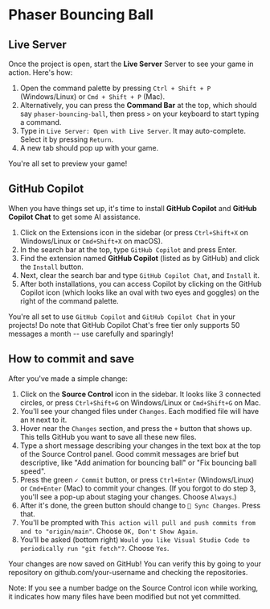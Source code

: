 # Phaser Bouncing Ball

## Live Server

Once the project is open, start the **Live Server** Server to see your game in action. Here's how:

1. Open the command palette by pressing `Ctrl + Shift + P` (Windows/Linux) or `Cmd + Shift + P` (Mac).
2. Alternatively, you can press the **Command Bar** at the top, which should say `phaser-bouncing-ball`, then press `>` on your keyboard to start typing a command.
3. Type in `Live Server: Open with Live Server`. It may auto-complete. Select it by pressing `Return`.
4. A new tab should pop up with your game.

You're all set to preview your game!

## GitHub Copilot

When you have things set up, it's time to install **GitHub Copilot** and **GitHub Copilot Chat** to get some AI assistance.

1. Click on the Extensions icon in the sidebar (or press `Ctrl+Shift+X` on Windows/Linux or `Cmd+Shift+X` on macOS).
2. In the search bar at the top, type `GitHub Copilot` and press Enter.
3. Find the extension named **GitHub Copilot** (listed as by GitHub) and click the `Install` button.
4. Next, clear the search bar and type `GitHub Copilot Chat`, and `Install` it.
5. After both installations, you can access Copilot by clicking on the GitHub Copilot icon (which looks like an oval with two eyes and goggles) on the right of the command palette.

You're all set to use `GitHub Copilot` and `GitHub Copilot Chat` in your projects! Do note that GitHub Copilot Chat's free tier only supports 50 messages a month -- use carefully and sparingly!

## How to commit and save

After you've made a simple change:

1. Click on the **Source Control** icon in the sidebar. It looks like 3 connected circles, or press `Ctrl+Shift+G` on Windows/Linux or `Cmd+Shift+G` on Mac.
2. You'll see your changed files under `Changes`. Each modified file will have an `M` next to it.
3. Hover near the `Changes` section, and press the `+` button that shows up. This tells GitHub you want to save all these new files.
4. Type a short message describing your changes in the text box at the top of the Source Control panel. Good commit messages are brief but descriptive, like "Add animation for bouncing ball" or "Fix bouncing ball speed".
5. Press the green `✓ Commit` button, or press `Ctrl+Enter` (Windows/Linux) or `Cmd+Enter` (Mac) to commit your changes. (If you forgot to do step 3, you'll see a pop-up about staging your changes. Choose `Always`.)
6. After it's done, the green button should change to `🔄 Sync Changes`. Press that.
7. You'll be prompted with `This action will pull and push commits from and to "origin/main"`. Choose `OK, Don't Show Again`.
8. You'll be asked (bottom right) `Would you like Visual Studio Code to periodically run "git fetch"?`. Choose `Yes`.

Your changes are now saved on GitHub! You can verify this by going to your repository on github.com/your-username and checking the repositories.

Note: If you see a number badge on the Source Control icon while working, it indicates how many files have been modified but not yet committed.

